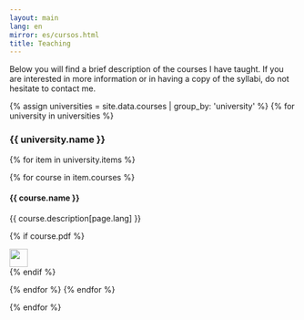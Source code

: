 ```yaml
---
layout: main
lang: en
mirror: es/cursos.html
title: Teaching
---
```

Below you will find a brief description of the courses I have taught. If you are interested in more information or in having a copy of the syllabi, do not hesitate to contact me.


{% assign universities = site.data.courses | group_by: 'university' %}
{% for university in universities %}

### {{ university.name }}

{% for item in university.items %}

{% for course in item.courses %}

#### {{ course.name }}

{{ course.description[page.lang] }}

{% if course.pdf %}
<div class="col-1">
  <a href="{{ site.baseurl }}{{ course.pdf }}"><img src="{{ site.baseurl }}/img/icons/pdf.png" width="32" /></a>
</div>
{% endif %}

{% endfor %}
{% endfor %}

{% endfor %}